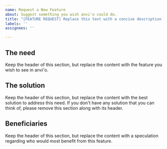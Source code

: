 ```yaml
---
name: Request a New Feature
about: Suggest something you wish anvi'o could do.
title: "[FEATURE REQUEST] Replace this text with a concise description of the feature you propose (keep the [FEATURE REQUEST] part). If you would like to ask for a feature request, don't open a blank issue."
labels: ''
assignees: ''

---
```


## The need

Keep the header of this section, but replace the content with the feature you wish to see in anvi'o.

## The solution

Keep the header of this section, but replace the content with the best solution to address this need. If you don't have any solution that you can think of, please remove this section along with its header.

## Beneficiaries

Keep the header of this section, but replace the content with a speculation regarding who would most benefit from this feature.
